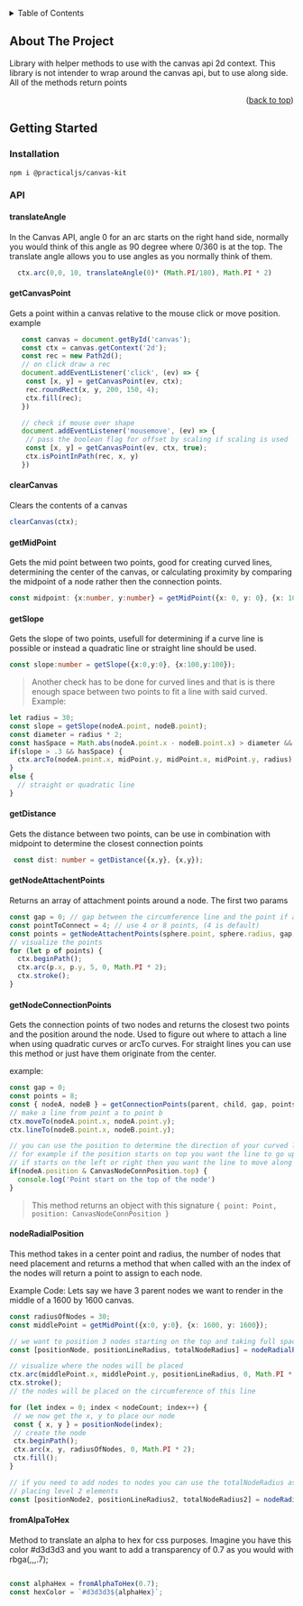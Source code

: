 <a name="readme-top"></a>

<!-- TABLE OF CONTENTS -->
<details>
  <summary>Table of Contents</summary>
  <ol>
    <li>
      <a href="#about-the-project">About The Project</a>
    </li>
    <li>
      <a href="#getting-started">Getting Started</a>
    </li>
    <li>
      <a href="#getting-started">API</a>
    </li>
  </ol>
</details>



<!-- ABOUT THE PROJECT -->
## About The Project

Library with helper methods to use with the canvas api 2d context.
This library is not intender to wrap around the canvas api, but to use along side.
All of the methods return points 


<p align="right">(<a href="#readme-top">back to top</a>)</p>


<!-- GETTING STARTED -->
## Getting Started

### Installation

```npm
npm i @practicaljs/canvas-kit
```

### API

#### translateAngle
In the Canvas API, angle 0 for an arc starts on the right hand side,
normally you would think of this angle as 90 degree where 0/360 is at the top.  The translate angle allows you to use angles as you normally think of them.
```ts
  ctx.arc(0,0, 10, translateAngle(0)* (Math.PI/180), Math.PI * 2)
```

#### getCanvasPoint
Gets a point within a canvas relative to the mouse click or move position.
example
```ts
   const canvas = document.getById('canvas');
   const ctx = canvas.getContext('2d');
   const rec = new Path2d();
   // on click draw a rec
   document.addEventListener('click', (ev) => {
    const [x, y] = getCanvasPoint(ev, ctx);
    rec.roundRect(x, y, 200, 150, 4);
    ctx.fill(rec);
   })

   // check if mouse over shape
   document.addEventListener('mousemove', (ev) => {
    // pass the boolean flag for offset by scaling if scaling is used
    const [x, y] = getCanvasPoint(ev, ctx, true);
    ctx.isPointInPath(rec, x, y)
   })
```
#### clearCanvas
Clears the contents of a canvas
```ts
clearCanvas(ctx);
```

#### getMidPoint
Gets the mid point between two points, good for creating curved lines, determining the center of the canvas, or calculating proximity by comparing the midpoint of a node rather then the connection points.

```ts
const midpoint: {x:number, y:number} = getMidPoint({x: 0, y: 0}, {x: 100, y: 100});
```

#### getSlope
Gets the slope of two points, usefull for determining if a curve line is possible or instead a quadratic line or straight line should be used.

```ts
const slope:number = getSlope({x:0,y:0}, {x:100,y:100});
```

>Another check has to be done for curved lines and that is is there enough space between two points to fit a line with said curved.
Example:
```ts
let radius = 30;
const slope = getSlope(nodeA.point, nodeB.point);
const diameter = radius * 2;
const hasSpace = Math.abs(nodeA.point.x - nodeB.point.x) > diameter && Math.abs(nodeA.point.y - nodeB.point.y) > diameter;
if(slope > .3 && hasSpace) {
  ctx.arcTo(nodeA.point.x, midPoint.y, midPoint.x, midPoint.y, radius);
}
else {
  // straight or quadratic line
}
```

#### getDistance
Gets the distance between two points, can be use in combination with midpoint to determine the closest connection points

```ts
 const dist: number = getDistance({x,y}, {x,y});
```

#### getNodeAttachentPoints
Returns an array of attachment points around a node.
The first two params
```ts
const gap = 0; // gap between the circumference line and the point if any
const pointToConnect = 4; // use 4 or 8 points, (4 is default)
const points = getNodeAttachentPoints(sphere.point, sphere.radius, gap, pointToConnect);
// visualize the points
for (let p of points) {
  ctx.beginPath();
  ctx.arc(p.x, p.y, 5, 0, Math.PI * 2);
  ctx.stroke();
}
```

#### getNodeConnectionPoints

Gets the connection points of two nodes and returns the closest two points and the position around the node. Used to figure out where to attach a line when using quadratic curves or arcTo curves. For straight lines you can use this method or just have them originate from the center.

example:

```ts
const gap = 0;
const points = 8;
const { nodeA, nodeB } = getConnectionPoints(parent, child, gap, points);
// make a line from point a to point b
ctx.moveTo(nodeA.point.x, nodeA.point.y);
ctx.lineTo(nodeB.point.x, nodeB.point.y);

// you can use the position to determine the direction of your curved line
// for example if the position starts on top you want the line to go up on the y axis of the midpoint then arc to the midpoint
// if starts on the left or right then you want the line to move along the x axis of the midpoint then arc to the midpoint
if(nodeA.position & CanvasNodeConnPosition.top) { 
  console.log('Point start on the top of the node')
}
```

>This method returns an object with this signature
 ```{ point: Point, position: CanvasNodeConnPosition }```

 #### nodeRadialPosition
 This method takes in a center point and radius, the number of nodes that need placement and returns a method that when called with an the index of the nodes will return a point to assign to each node.
 
 Example Code:
 Lets say we have 3 parent nodes we want to render in the middle of a 1600 by 1600 canvas.
 ```ts
const radiusOfNodes = 30;
const middlePoint = getMidPoint({x:0, y:0}, {x: 1600, y: 1600});

// we want to position 3 nodes starting on the top and taking full space of a circle
const [positionNode, positionLineRadius, totalNodeRadius] = nodeRadialPosition({ center: middlePoint, centerRadius: 1, nodesCount: 3, nodesRadius: radiusOfNodes, startAngle: 0, section: NodeSection.full });

// visualize where the nodes will be placed
ctx.arc(middlePoint.x, middlePoint.y, positionLineRadius, 0, Math.PI * 2);
ctx.stroke();
// the nodes will be placed on the circumference of this line

for (let index = 0; index < nodeCount; index++) {
  // we now get the x, y to place our node
  const { x, y } = positionNode(index);
  // create the node
  ctx.beginPath();
  ctx.arc(x, y, radiusOfNodes, 0, Math.PI * 2);
  ctx.fill();
}

// if you need to add nodes to nodes you can use the totalNodeRadius as the next radius to start
// placing level 2 elements
const [positionNode2, positionLineRadius2, totalNodeRadius2] = nodeRadialPosition({ center: middlePoint, centerRadius: totalNodeRadius, nodesCount: 3, nodesRadius: radiusOfNodes, startAngle: 0, section: NodeSection.full });
 ```

#### fromAlpaToHex

Method to translate an alpha to hex for css purposes.
Imagine you have this color #d3d3d3 and you want to add a transparency of 0.7 as you would with rbga(,,,.7);

```ts

const alphaHex = fromAlphaToHex(0.7);
const hexColor = `#d3d3d3${alphaHex}`;
```